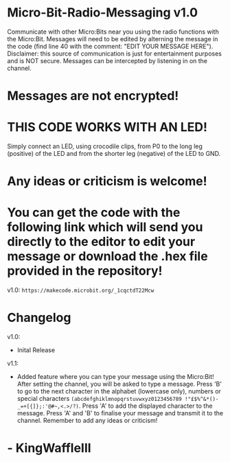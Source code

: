 # Micro-Bit-Radio-Messaging v1.0
Communicate with other Micro:Bits near you using the radio functions with the Micro:Bit. Messages will need to be edited by alterning the message in the code (find line 40 with the comment: "EDIT YOUR MESSAGE HERE"). Disclaimer: this source of communication is just for entertainment purposes and is NOT secure. Messages can be intercepted by listening in on the channel. 
# Messages are not encrypted!

# THIS CODE WORKS WITH AN LED!
Simply connect an LED, using crocodile clips, from P0 to the long leg (positive) of the LED and from the shorter leg (negative) of the LED to GND.

# Any ideas or criticism is welcome!

# You can get the code with the following link which will send you directly to the editor to edit your message or download the .hex file provided in the repository!
v1.0: `https://makecode.microbit.org/_1cqctdT22Mcw`


# Changelog

v1.0:
- Inital Release

v1.1:
- Added feature where you can type your message using the Micro:Bit! After setting the channel, you will be asked to type a message. Press 'B' to go to the next character in the alphabet (lowercase only), numbers or special characters  `(abcdefghiklmnopqrstuvwxyz0123456789 !"£$%^&*()-_=+[{]};:'@#~,<.>/?)`. Press 'A' to add the displayed character to the message. Press 'A' and 'B' to finalise your message and transmit it to the channel. Remember to add any ideas or criticism!

# - KingWaffleIII


